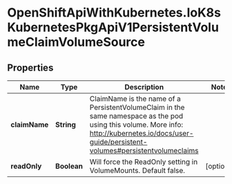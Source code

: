 # OpenShiftApiWithKubernetes.IoK8sKubernetesPkgApiV1PersistentVolumeClaimVolumeSource

## Properties
Name | Type | Description | Notes
------------ | ------------- | ------------- | -------------
**claimName** | **String** | ClaimName is the name of a PersistentVolumeClaim in the same namespace as the pod using this volume. More info: http://kubernetes.io/docs/user-guide/persistent-volumes#persistentvolumeclaims | 
**readOnly** | **Boolean** | Will force the ReadOnly setting in VolumeMounts. Default false. | [optional] 


